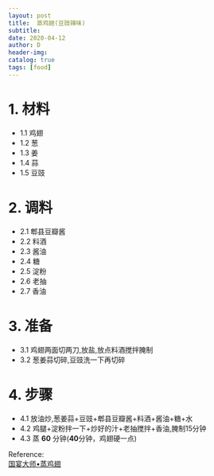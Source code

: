 ```yaml
--- 
layout: post
title:  蒸鸡翅(豆豉辣味)
subtitle:
date: 2020-04-12
author: D
header-img:
catalog: true
tags: [food]
---
```


# 1. 材料
- 1.1 鸡翅
- 1.2 葱
- 1.3 姜
- 1.4 蒜
- 1.5 豆豉

# 2. 调料
- 2.1 郫县豆瓣酱
- 2.2 料酒
- 2.3 酱油
- 2.4 糖
- 2.5 淀粉
- 2.6 老抽
- 2.7 香油

# 3. 准备
- 3.1 鸡翅两面切两刀,放盐,放点料酒搅拌腌制
- 3.2 葱姜蒜切碎,豆豉洗一下再切碎

# 4. 步骤
- 4.1 放油炒,葱姜蒜+豆豉+郫县豆瓣酱+料酒+酱油+糖+水
- 4.2 鸡腿+淀粉拌一下+炒好的汁+老抽搅拌+香油,腌制15分钟
- 4.3 蒸 **60** 分钟(**40**分钟，鸡翅硬一点) 

Reference:<br>
[国宴大师•蒸鸡翅](https://www.youtube.com/watch?v=sF7-Gj08AB4)
